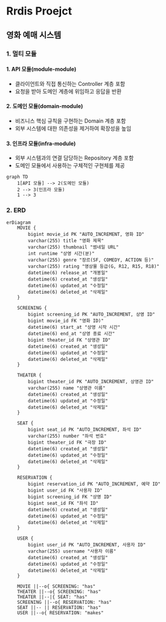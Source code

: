 # Rrdis Proejct

## 영화 예매 시스템

### 1. 멀티 모듈

#### 1. API 모듈(module-module)

- 클라이언트와 직접 통신하는 Controller 계층 포함
- 요청을 받아 도메인 계층에 위임하고 응답을 반환

#### 2. 도메인 모듈(domain-module)

- 비즈니스 핵심 규칙을 구현하는 Domain 계층 포함
- 외부 시스템에 대한 의존성을 제거하여 확장성을 높임

#### 3. 인프라 모듈(infra-module)

- 외부 시스템과의 연결 담당하는 Repository 계층 포함
- 도메인 모듈에서 사용하는 구체적인 구현체를 제공

```mermaid
graph TD
    1[API 모듈] --> 2(도메인 모듈)
    2 --> 3(인프라 모듈)
    1 --> 3
```

### 2. ERD

```mermaid
erDiagram
    MOVIE {
        bigint movie_id PK "AUTO_INCREMENT, 영화 ID"
        varchar(255) title "영화 제목"
        varchar(255) thumbnail "썸네일 URL"
        int runtime "상영 시간(분)"
        varchar(255) genre "장르(SF, COMEDY, ACTION 등)"
        varchar(255) rating "영상물 등급(G, R12, R15, R18)"
        datetime(6) release_at "개봉일"
        datetime(6) created_at "생성일"
        datetime(6) updated_at "수정일"
        datetime(6) deleted_at "삭제일"
    }

    SCREENING {
        bigint screening_id PK "AUTO_INCREMENT, 상영 ID"
        bigint movie_id FK "영화 ID)"
        datetime(6) start_at "상영 시작 시간"
        datetime(6) end_at "상영 종료 시간"
        bigint theater_id FK "상영관 ID"
        datetime(6) created_at "생성일"
        datetime(6) updated_at "수정일"
        datetime(6) deleted_at "삭제일"
    }

    THEATER {
        bigint theater_id PK "AUTO_INCREMENT, 상영관 ID"
        varchar(255) name "상영관 이름"
        datetime(6) created_at "생성일"
        datetime(6) updated_at "수정일"
        datetime(6) deleted_at "삭제일"
    }

    SEAT {
        bigint seat_id PK "AUTO_INCREMENT, 좌석 ID"
        varchar(255) number "좌석 번호"
        bigint theater_id FK "극장 ID"
        datetime(6) created_at "생성일"
        datetime(6) updated_at "수정일"
        datetime(6) deleted_at "삭제일"
    }

    RESERVATION {
        bigint reservation_id PK "AUTO_INCREMENT, 예약 ID"
        bigint user_id FK "사용자 ID"
        bigint screening_id FK "상영 ID"
        bigint seat_id FK "좌석 ID"
        datetime(6) created_at "생성일"
        datetime(6) updated_at "수정일"
        datetime(6) deleted_at "삭제일"
    }

    USER {
        bigint user_id PK "AUTO_INCREMENT, 사용자 ID"
        varchar(255) username "사용자 이름"
        datetime(6) created_at "생성일"
        datetime(6) updated_at "수정일"
        datetime(6) deleted_at "삭제일"
    }

    MOVIE ||--o{ SCREENING: "has"
    THEATER ||--o{ SCREENING: "has"
    THEATER ||--|{ SEAT: "has"
    SCREENING ||--o{ RESERVATION: "has"
    SEAT ||-- || RESERVATION: "has"
    USER ||--o{ RESERVATION: "makes"
```
